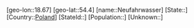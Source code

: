 ﻿---
location: [54.4,18.67]
type: City
tags:
- geo/City


SpocWebEntityId: 32819
isDeleted: false
confidential: public

---
[geo-lon::18.67]
[geo-lat::54.4]
[name::Neufahrwasser]
[State::]
[Country::[Poland](geo/Continent/Europe/Poland.md)]
[StateId::]
[Population::]
[Unknown::]

